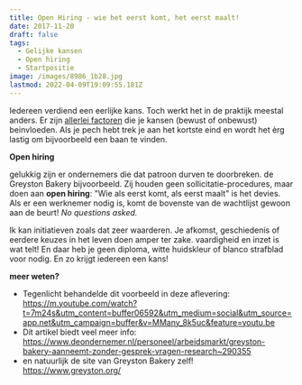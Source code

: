 ```yaml
---
title: Open Hiring - wie het eerst komt, het eerst maalt!
date: 2017-11-20
draft: false
tags:
  - Gelijke kansen
  - Open hiring
  - Startpositie
image: /images/8986_1b28.jpg
lastmod: 2022-04-09T19:09:55.181Z
---
```

Iedereen verdiend een eerlijke kans. Toch werkt het in de praktijk meestal anders. Er zijn [allerlei factoren](https://stijnbiemans.netlify.app/berichten/gelijke-kansen-voor-iedereen/) die je kansen (bewust of onbewust) beinvloeden. Als je pech hebt trek je aan het kortste eind en wordt het èrg lastig om bijvoorbeeld een baan te vinden. 

**Open hiring**

gelukkig zijn er ondernemers die dat patroon durven te doorbreken. de Greyston Bakery bijvoorbeeld. Zij houden geen sollicitatie-procedures, maar doen aan **open hiring**: "Wie als eerst komt, als eerst maalt" is het devies. Als er een werknemer nodig is, komt de bovenste van de wachtlijst gewoon aan de beurt! _No questions asked._

Ik kan initiatieven zoals dat zeer waarderen. Je afkomst, geschiedenis of eerdere keuzes in het leven doen amper ter zake. vaardigheid en inzet is wat telt! En daar heb je geen diploma, witte huidskleur of blanco strafblad voor nodig. En zo krijgt iedereen een kans!

**meer weten?**
- Tegenlicht behandelde dit voorbeeld in deze aflevering: https://m.youtube.com/watch?t=7m24s&utm_content=buffer06592&utm_medium=social&utm_source=app.net&utm_campaign=buffer&v=MMany_8k5uc&feature=youtu.be
- Dit artikel biedt veel meer info: https://www.deondernemer.nl/personeel/arbeidsmarkt/greyston-bakery-aanneemt-zonder-gesprek-vragen-research~290355
- en natuurlijk de site van Greyston Bakery zelf! https://www.greyston.org/